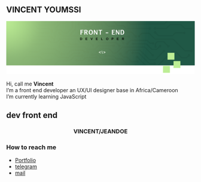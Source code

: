 <!--
**mrvin100/mrvin100** is a ✨ _special_ ✨ repository because its `README.md` (this file) appears on your GitHub profile.

Here are some ideas to get you started:

- 🔭 I’m currently working on ...
- 🌱 I’m currently learning ...
- 👯 I’m looking to collaborate on ...
- 🤔 I’m looking for help with ...
- 💬 Ask me about ...
- 📫 How to reach me: ...
- 😄 Pronouns: ...
- ⚡ Fun fact: ...
-->
## VINCENT YOUMSSI

![La banniere du profil github de vincent](https://github.com/Zepoh/Zepoh/blob/main/graphical_chart/BanniereZepohGithubFrontEnd.png)

Hi, call me  **Vincent**   
I’m a front end developer an UX/UI designer base in Africa/Cameroon  
I’m currently learning JavaScript  

## dev front end

 <h1 style="width: 100%; text-align: center; font-size: 0.938rem;">  VINCENT/JEANDOE </h1>

### How to reach me
+ [Portfolio](https://vincentyoumssiportfolio.great-site.net)
+ [telegram](https://t.me/mrvincent)
+ [mail](vincentyoumssi@gmail.com)

<!---
Vincent/vincent is a ✨ special ✨ repository because its `README.md` (this file) appears on your GitHub profile.
You can click the Preview link to take a look at your changes.
--->

